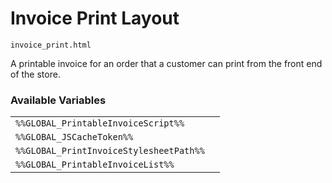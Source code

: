 # Invoice Print Layout

`invoice_print.html`

A printable invoice for an order that a customer can print from the front end of the store.

### Available Variables
|||
|---|---|
| `%%GLOBAL_PrintableInvoiceScript%%` |
| `%%GLOBAL_JSCacheToken%%` |
| `%%GLOBAL_PrintInvoiceStylesheetPath%%` |
| `%%GLOBAL_PrintableInvoiceList%%` |
